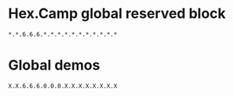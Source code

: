 # Hex.Camp global reserved block

`*.*.6.6.6.*.*.*.*.*.*.*.*.*.*.*`

# Global demos

`X.X.6.6.6.0.0.0.X.X.X.X.X.X.X.X`


